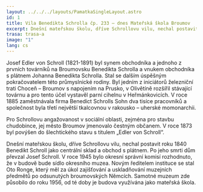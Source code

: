 ```yaml
---
layout: ../../../layouts/PamatkaSingleLayout.astro
id: 1
title: Vila Benedikta Schrolla čp. 233 – dnes Mateřská škola Broumov
excerpt: Dnešní mateřskou školu, dříve Schrollovu vilu, nechal postavit roku 1840 Benedikt Schroll jako centrální sklad a obchod s plátnem. Po jeho smrti dům převzal Josef Schroll. V roce 1945 bylo okresní správní komisí rozhodnuto, že v budově bude sídlo okresního muzea. Novým ředitelem instituce se stal Oto Ronge, který měl za úkol zajišťování a uskladňování muzejních předmětů po odsunutých broumovských Němcích. Samotné muzeum zde působilo do roku 1956, od té doby je budova využívána jako mateřská škola.
trasa: trasa-a
image: "1"
lang: cs
---
```


Josef Edler von Schroll (1821-1891) byl synem obchodníka a jednoho z prvních továrníků na Broumovsku Benedikta Schrolla a vnukem obchodníka s plátnem Johanna Benedikta Schrolla. Stal se dalším úspěšným pokračovatelem této průmyslnické rodiny. Byl jedním z iniciátorů železniční trati Choceň – Broumov s napojením na Prusko, v Olivětíně rozšířil stávající továrnu a pro tento účel vystavěl parní cihelnu v Heřmánkovicích. V roce 1885 zaměstnávala firma Benedict Schrolls Sohn dva tisíce pracovníků a společnost byla třetí největší tkalcovnou v rakousko – uherské momonarchii.

Pro Schrollovu angažovanost v sociální oblasti, zejména pro stavbu chudobince, jej město Broumov jmenovalo čestným občanem. V roce 1873 byl povýšen do šlechtického stavu s titulem „Edler von Schroll“.

Dnešní mateřskou školu, dříve Schrollovu vilu, nechal postavit roku 1840 Benedikt Schroll jako centrální sklad a obchod s plátnem. Po jeho smrti dům převzal Josef Schroll. V roce 1945 bylo okresní správní komisí rozhodnuto, že v budově bude sídlo okresního muzea. Novým ředitelem instituce se stal Oto Ronge, který měl za úkol zajišťování a uskladňování muzejních předmětů po odsunutých broumovských Němcích. Samotné muzeum zde působilo do roku 1956, od té doby je budova využívána jako mateřská škola.
